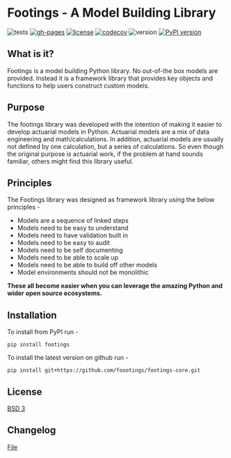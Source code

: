 # Footings - A Model Building Library

![tests](https://github.com/dustindall/footings-core/workflows/tests/badge.svg)
[![gh-pages](https://github.com/dustindall/footings-core/workflows/gh-pages/badge.svg)](https://footings.github.io/footings/master/)
[![license](https://img.shields.io/badge/License-BSD%203--Clause-blue.svg)](https://opensource.org/licenses/BSD-3-Clause)
[![codecov](https://codecov.io/gh/dustindall/footings/branch/master/graph/badge.svg?token=SC5BHMYBSN)](https://codecov.io/gh/dustindall/footings)
![version](https://img.shields.io/pypi/pyversions/footings.svg)
[![PyPI version](https://badge.fury.io/py/footings.svg)](https://badge.fury.io/py/footings)

## What is it?

Footings is a model building Python library. No out-of-the box models are provided. Instead it is a framework library that provides key objects and functions to help users  construct custom models.

## Purpose

The footings library was developed with the intention of making it easier to develop actuarial models in Python. Actuarial models are a mix of data engineering and math/calculations. In addition, actuarial models are usually not defined by one calculation, but a series of calculations. So even though the original purpose is actuarial work, if the problem at hand sounds familiar, others might find this library useful.

## Principles

The Footings library was designed as framework library using the below principles -

- Models are a sequence of linked steps
- Models need to be easy to understand
- Models need to have validation built in
- Models need to be easy to audit
- Models need to be self documenting
- Models need to be able to scale up
- Models need to be able to build off other models
- Model environments should not be monolithic

**These all become easier when you can leverage the amazing Python and wider open source ecosystems.**

## Installation

To install from PyPI run -

```
pip install footings
```

To install the latest version on github run -

```
pip install git+https://github.com/foootings/footings-core.git
```

## License
[BSD 3](LICENSE)


## Changelog

[File](./docs/changelog.md)
